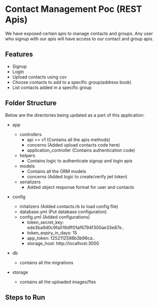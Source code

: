 
# Contact Management Poc (REST Apis)

We have exposed certain apis to manage contacts and groups. Any user who signup with our apis will have access to our contact and group apis.




## Features

- Signup
- Login
- Upload contacts using csv
- Choose contacts to add to a specific group(address book)
- List contacts added in a specific group


## Folder Structure

Below are the directories being updated as a part of this application:
- app
    - controllers
      - api >> v1 (Contains all the apis methods)
      - concerns (Added upload contacts code here)
      - application_controller (Contains authentication code)
    - helpers
      - Contains logic to authenticate signup and login apis
    - models
      - Contains all the ORM models
      - concerns (Added logic to create/verify jwt token)
    - serializers
      - Added object response format for user and contacts
    
- config
    - initalizers (Added contacts.rb to load config file)
    - database.yml (Put database configuration)
    - config.yml (Added configurations)
      - token_secret_key: ede3ba9d0c9fa019dff01af6794f300ae33e87e..
      - token_expiry_in_days: 15
      - app_token: f252112598b3b96ca..
      - storage_host: http://localhost:3000

- db
    - contains all the migrations
- storage
    - contains all the uploaded images/fles
## Steps to Run

